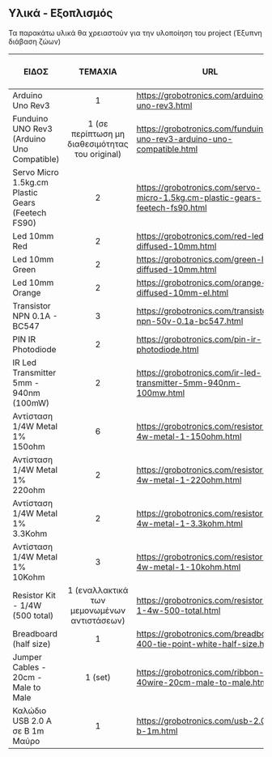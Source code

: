 ## Υλικά - Εξοπλισμός

Τα παρακάτω υλικά θα χρειαστούν για την υλοποίηση του project (Έξυπνη διάβαση ζώων) 


| ΕΙΔΟΣ	| TEMAXIA | URL | ΤΙΜΗ (ανά τεμ) |
| --- | :---: | --- | :---: |
| Arduino Uno Rev3 | 1 | https://grobotronics.com/arduino-uno-rev3.html	| 22,90 € |
| Funduino UNO Rev3 (Arduino Uno Compatible) | 1 (σε περίπτωση μη διαθεσιμότητας του original) | https://grobotronics.com/funduino-uno-rev3-arduino-uno-compatible.html | 11,90 € |
| Servo Micro 1.5kg.cm Plastic Gears (Feetech FS90) | 2 | https://grobotronics.com/servo-micro-1.5kg.cm-plastic-gears-feetech-fs90.html | 4,90 € |
| Led 10mm Red | 2 | https://grobotronics.com/red-led-diffused-10mm.html | 0,20 € |
| Led 10mm Green | 2 |https://grobotronics.com/green-led-diffused-10mm.html | 0,20 € |
|  Led 10mm Orange | 2 | https://grobotronics.com/orange-led-diffused-10mm-el.html | 0,20 € |
|  Transistor NPN 0.1A - BC547 | 3 | https://grobotronics.com/transistor-npn-50v-0.1a-bc547.html | 0,05 € |
|  PIN IR Photodiode | 2 | https://grobotronics.com/pin-ir-photodiode.html | 0,20 € |
|  IR Led Transmitter 5mm - 940nm (100mW) | 2 | https://grobotronics.com/ir-led-transmitter-5mm-940nm-100mw.html | 0,20 € |
|  Αντίσταση 1/4W Metal 1% 150ohm | 6 | https://grobotronics.com/resistor-1-4w-metal-1-150ohm.html | 0,02 € |
|  Αντίσταση 1/4W Metal 1% 220ohm | 2 | https://grobotronics.com/resistor-1-4w-metal-1-220ohm.html | 0,02 € |
|  Αντίσταση 1/4W Metal 1% 3.3Kohm | 2 | https://grobotronics.com/resistor-1-4w-metal-1-3.3kohm.html | 0,02 € |
|  Αντίσταση 1/4W Metal 1% 10Kohm | 3 | https://grobotronics.com/resistor-1-4w-metal-1-10kohm.html | 0,02 € |
|  Resistor Kit - 1/4W (500 total) | 1 (εναλλακτικά των μεμονωμένων αντιστάσεων) | https://grobotronics.com/resistor-kit-1-4w-500-total.html | 9,50 € |
|  Breadboard (half size) | 1 |https://grobotronics.com/breadboard-400-tie-point-white-half-size.html | 3,20 € |
|  Jumper Cables - 20cm - Male to Male | 1 (set) |https://grobotronics.com/ribbon-40wire-20cm-male-to-male.html | 3,60 € |
|  Καλώδιο USB 2.0 A σε B 1m Μαύρο | 1 | https://grobotronics.com/usb-2.0-a-b-1m.html | 1,50 € |		
